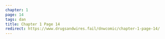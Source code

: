 ```yaml
---
chapter: 1
page: 14
tags: dan
title: Chapter 1 Page 14
redirect: https://www.drugsandwires.fail/dnwcomic/chapter-1-page-14/
---
```

